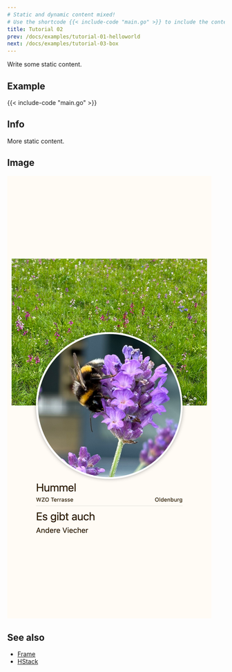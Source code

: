 ```yaml
---
# Static and dynamic content mixed!
# Use the shortcode {{< include-code "main.go" >}} to include the content of the file as a go-code block.
title: Tutorial 02
prev: /docs/examples/tutorial-01-helloworld
next: /docs/examples/tutorial-03-box
---
```


Write some static content.

## Example
{{< include-code "main.go" >}}

## Info
More static content.

## Image
![](screenshot-01.png)


## See also
- [Frame](../../components/layout/frame)
- [HStack](../../components/layout/hstack)

